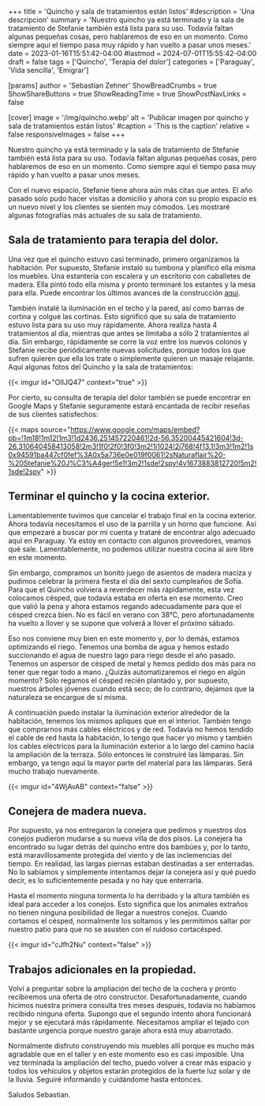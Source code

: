 +++
title = 'Quincho y sala de tratamientos están listos'
#description = 'Una descripcion'
summary = 'Nuestro quincho ya está terminado y la sala de tratamiento de Stefanie también está lista para su uso. Todavía faltan algunas pequeñas cosas, pero hablaremos de eso en un momento. Como siempre aquí el tiempo pasa muy rápido y han vuelto a pasar unos meses.'
date = 2023-01-16T15:51:42-04:00
#lastmod = 2024-07-01T15:55:42-04:00
draft = false
tags = ['Quincho', 'Terapia del dolor']
categories = ['Paraguay', 'Vida sencilla', 'Emigrar']

[params]
    author = 'Sebastian Zehner'
    ShowBreadCrumbs = true
    ShowShareButtons = true
    ShowReadingTime = true
    ShowPostNavLinks = false

[cover]
    image = '/img/quincho.webp'
    alt = 'Publicar imagen por quincho y sala de tratamientos están listos'
    #caption = 'This is the caption'
    relative = false
    responsiveImages = false
+++

Nuestro quincho ya está terminado y la sala de tratamiento de Stefanie también está lista para su uso. Todavía faltan algunas pequeñas cosas, pero hablaremos de eso en un momento. Como siempre aquí el tiempo pasa muy rápido y han vuelto a pasar unos meses.

Con el nuevo espacio, Stefanie tiene ahora aún más citas que antes. El año pasado solo pudo hacer visitas a domicilio y ahora con su propio espacio es un nuevo nivel y los clientes se sienten muy cómodos. Les mostraré algunas fotografías más actuales de su sala de tratamiento.

## Sala de tratamiento para terapia del dolor.

Una vez que el quincho estuvo casi terminado, primero organizamos la habitación. Por supuesto, Stefanie instaló su tumbona y planificó ella misma los muebles. Una estantería con escalera y un escritorio con caballetes de madera. Ella pintó todo ella misma y pronto terminaré los estantes y la mesa para ella. Puede encontrar los últimos avances de la construcción [aquí](https://meinlifestylebusiness.com/der-neue-weg-von-unserem-haus-zum-quincho-ist-fertig/).

También instalé la iluminación en el techo y la pared, así como barras de cortina y colgué las cortinas. Esto significó que su sala de tratamiento estuvo lista para su uso muy rápidamente. Ahora realiza hasta 4 tratamientos al día, mientras que antes se limitaba a sólo 2 tratamientos al día. Sin embargo, rápidamente se corre la voz entre los nuevos colonos y Stefanie recibe periódicamente nuevas solicitudes, porque todos los que sufren quieren que ella los trate o simplemente quieren un masaje relajante. Aquí algunas fotos del Quincho y la sala de tratamientos:

{{< imgur id="OIIJQ47" context="true" >}}

Por cierto, su consulta de terapia del dolor también se puede encontrar en Google Maps y Stefanie seguramente estará encantada de recibir reseñas de sus clientes satisfechos:

{{< maps source="https://www.google.com/maps/embed?pb=!1m18!1m12!1m3!1d2436.251457220461!2d-56.35200445421604!3d-26.310640458413058!2m3!1f0!2f0!3f0!3m2!1i1024!2i768!4f13.1!3m3!1m2!1s0x94591ba447cf0fef%3A0x5a736e0e019f0061!2sNaturaflair%20-%20Stefanie%20J%C3%A4ger!5e1!3m2!1sde!2spy!4v1673883812720!5m2!1sde!2spy" >}}

## Terminar el quincho y la cocina exterior.

Lamentablemente tuvimos que cancelar el trabajo final en la cocina exterior. Ahora todavía necesitamos el uso de la parrilla y un horno que funcione. Así que empezaré a buscar por mi cuenta y trataré de encontrar algo adecuado aquí en Paraguay. Ya estoy en contacto con algunos proveedores, veamos qué sale. Lamentablemente, no podemos utilizar nuestra cocina al aire libre en este momento.

Sin embargo, compramos un bonito juego de asientos de madera maciza y pudimos celebrar la primera fiesta el día del sexto cumpleaños de Sofía. Para que el Quincho volviera a reverdecer más rápidamente, esta vez colocamos césped, que todavía estaba en oferta en ese momento. Creo que valió la pena y ahora estamos regando adecuadamente para que el césped crezca bien. No es fácil en verano con 38°C, pero afortunadamente ha vuelto a llover y se supone que volverá a llover el próximo sábado.

Eso nos conviene muy bien en este momento y, por lo demás, estamos optimizando el riego. Tenemos una bomba de agua y hemos estado succionando el agua de nuestro lago para riego desde el año pasado. Tenemos un aspersor de césped de metal y hemos pedido dos más para no tener que regar todo a mano. ¿Quizás automatizaremos el riego en algún momento? Sólo regamos el césped recién plantado y, por supuesto, nuestros árboles jóvenes cuando está seco; de lo contrario, dejamos que la naturaleza se encargue de sí misma.

A continuación puedo instalar la iluminación exterior alrededor de la habitación, tenemos los mismos apliques que en el interior. También tengo que comprarnos más cables eléctricos y de red. Todavía no hemos tendido el cable de red hasta la habitación, lo tengo que hacer yo mismo y también los cables eléctricos para la iluminación exterior a lo largo del camino hacia la ampliación de la terraza. Sólo entonces le construiré las lámparas. Sin embargo, ya tengo aquí la mayor parte del material para las lámparas. Será mucho trabajo nuevamente.

{{< imgur id="4WjAvAB" context="false" >}}

## Conejera de madera nueva.

Por supuesto, ya nos entregaron la conejera que pedimos y nuestros dos conejos pudieron mudarse a su nueva villa de dos pisos. La conejera ha encontrado su lugar detrás del quincho entre dos bambúes y, por lo tanto, está maravillosamente protegida del viento y de las inclemencias del tiempo. En realidad, las largas piernas estaban destinadas a ser enterradas. No lo sabíamos y simplemente intentamos dejar la conejera así y qué puedo decir, es lo suficientemente pesada y no hay que enterrarla.

Hasta el momento ninguna tormenta lo ha derribado y la altura también es ideal para acceder a los conejos. Esto significa que los animales extraños no tienen ninguna posibilidad de llegar a nuestros conejos. Cuando cortamos el césped, normalmente los soltamos y les permitimos saltar por nuestro patio para que no se asusten con el ruidoso cortacésped.

{{< imgur id="cJfh2Nu" context="false" >}}

## Trabajos adicionales en la propiedad.

Volví a preguntar sobre la ampliación del techo de la cochera y pronto recibiremos una oferta de otro constructor. Desafortunadamente, cuando hicimos nuestra primera consulta tres meses después, todavía no habíamos recibido ninguna oferta. Supongo que el segundo intento ahora funcionará mejor y se ejecutará más rápidamente. Necesitamos ampliar el tejado con bastante urgencia porque nuestro garaje ahora está muy abarrotado.

Normalmente disfruto construyendo mis muebles allí porque es mucho más agradable que en el taller y en este momento eso es casi imposible. Una vez terminada la ampliación del techo, puedo volver a crear más espacio y todos los vehículos y objetos estarán protegidos de la fuerte luz solar y de la lluvia. Seguiré informando y cuidándome hasta entonces.

Saludos
Sebastian.
